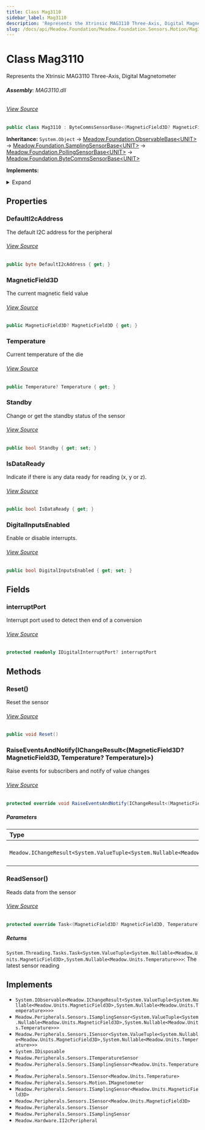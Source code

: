 ```yaml
---
title: Class Mag3110
sidebar_label: Mag3110
description: 'Represents the Xtrinsic MAG3110 Three-Axis, Digital Magnetometer'
slug: /docs/api/Meadow.Foundation/Meadow.Foundation.Sensors.Motion/Mag3110
---
```

# Class Mag3110
Represents the Xtrinsic MAG3110 Three-Axis, Digital Magnetometer

###### **Assembly**: MAG3110.dll
###### [View Source](https://github.com/WildernessLabs/Meadow.Foundation.git/blob/develop/Source/Meadow.Foundation.Peripherals/Sensors.Motion.Mag3110/Driver/Mag3110.Registers.cs#L3)
```csharp title="Declaration"
public class Mag3110 : ByteCommsSensorBase<(MagneticField3D? MagneticField3D, Temperature? Temperature)>, IObservable<IChangeResult<(MagneticField3D? MagneticField3D, Temperature? Temperature)>>, ISamplingSensor<(MagneticField3D? MagneticField3D, Temperature? Temperature)>, ISensor<(MagneticField3D? MagneticField3D, Temperature? Temperature)>, IDisposable, ITemperatureSensor, ISamplingSensor<Temperature>, ISensor<Temperature>, IMagnetometer, ISamplingSensor<MagneticField3D>, ISensor<MagneticField3D>, ISensor, ISamplingSensor, II2cPeripheral
```
**Inheritance:** `System.Object` -> [Meadow.Foundation.ObservableBase&lt;UNIT&gt;](../Meadow.Foundation/ObservableBase`UNIT`) -> [Meadow.Foundation.SamplingSensorBase&lt;UNIT&gt;](../Meadow.Foundation/SamplingSensorBase`UNIT`) -> [Meadow.Foundation.PollingSensorBase&lt;UNIT&gt;](../Meadow.Foundation/PollingSensorBase`UNIT`) -> [Meadow.Foundation.ByteCommsSensorBase&lt;UNIT&gt;](../Meadow.Foundation/ByteCommsSensorBase`UNIT`)

**Implements:**  

<details>
<summary>Expand</summary>

`System.IObservable<Meadow.IChangeResult<System.ValueTuple<System.Nullable<Meadow.Units.MagneticField3D>,System.Nullable<Meadow.Units.Temperature>>>>`, `Meadow.Peripherals.Sensors.ISamplingSensor<System.ValueTuple<System.Nullable<Meadow.Units.MagneticField3D>,System.Nullable<Meadow.Units.Temperature>>>`, `Meadow.Peripherals.Sensors.ISensor<System.ValueTuple<System.Nullable<Meadow.Units.MagneticField3D>,System.Nullable<Meadow.Units.Temperature>>>`, `System.IDisposable`, `Meadow.Peripherals.Sensors.ITemperatureSensor`, `Meadow.Peripherals.Sensors.ISamplingSensor<Meadow.Units.Temperature>`, `Meadow.Peripherals.Sensors.ISensor<Meadow.Units.Temperature>`, `Meadow.Peripherals.Sensors.Motion.IMagnetometer`, `Meadow.Peripherals.Sensors.ISamplingSensor<Meadow.Units.MagneticField3D>`, `Meadow.Peripherals.Sensors.ISensor<Meadow.Units.MagneticField3D>`, `Meadow.Peripherals.Sensors.ISensor`, `Meadow.Peripherals.Sensors.ISamplingSensor`, `Meadow.Hardware.II2cPeripheral`
</details>



## Properties
### DefaultI2cAddress
The default I2C address for the peripheral
###### [View Source](https://github.com/WildernessLabs/Meadow.Foundation.git/blob/develop/Source/Meadow.Foundation.Peripherals/Sensors.Motion.Mag3110/Driver/Mag3110.cs#L20)
```csharp title="Declaration"
public byte DefaultI2cAddress { get; }
```
### MagneticField3D
The current magnetic field value
###### [View Source](https://github.com/WildernessLabs/Meadow.Foundation.git/blob/develop/Source/Meadow.Foundation.Peripherals/Sensors.Motion.Mag3110/Driver/Mag3110.cs#L45)
```csharp title="Declaration"
public MagneticField3D? MagneticField3D { get; }
```
### Temperature
Current temperature of the die
###### [View Source](https://github.com/WildernessLabs/Meadow.Foundation.git/blob/develop/Source/Meadow.Foundation.Peripherals/Sensors.Motion.Mag3110/Driver/Mag3110.cs#L50)
```csharp title="Declaration"
public Temperature? Temperature { get; }
```
### Standby
Change or get the standby status of the sensor
###### [View Source](https://github.com/WildernessLabs/Meadow.Foundation.git/blob/develop/Source/Meadow.Foundation.Peripherals/Sensors.Motion.Mag3110/Driver/Mag3110.cs#L55)
```csharp title="Declaration"
public bool Standby { get; set; }
```
### IsDataReady
Indicate if there is any data ready for reading (x, y or z).
###### [View Source](https://github.com/WildernessLabs/Meadow.Foundation.git/blob/develop/Source/Meadow.Foundation.Peripherals/Sensors.Motion.Mag3110/Driver/Mag3110.cs#L83)
```csharp title="Declaration"
public bool IsDataReady { get; }
```
### DigitalInputsEnabled
Enable or disable interrupts.
###### [View Source](https://github.com/WildernessLabs/Meadow.Foundation.git/blob/develop/Source/Meadow.Foundation.Peripherals/Sensors.Motion.Mag3110/Driver/Mag3110.cs#L94)
```csharp title="Declaration"
public bool DigitalInputsEnabled { get; set; }
```
## Fields
### interruptPort
Interrupt port used to detect then end of a conversion
###### [View Source](https://github.com/WildernessLabs/Meadow.Foundation.git/blob/develop/Source/Meadow.Foundation.Peripherals/Sensors.Motion.Mag3110/Driver/Mag3110.cs#L40)
```csharp title="Declaration"
protected readonly IDigitalInterruptPort? interruptPort
```
## Methods
### Reset()
Reset the sensor
###### [View Source](https://github.com/WildernessLabs/Meadow.Foundation.git/blob/develop/Source/Meadow.Foundation.Peripherals/Sensors.Motion.Mag3110/Driver/Mag3110.cs#L142)
```csharp title="Declaration"
public void Reset()
```
### RaiseEventsAndNotify(IChangeResult&lt;(MagneticField3D? MagneticField3D, Temperature? Temperature)&gt;)
Raise events for subscribers and notify of value changes
###### [View Source](https://github.com/WildernessLabs/Meadow.Foundation.git/blob/develop/Source/Meadow.Foundation.Peripherals/Sensors.Motion.Mag3110/Driver/Mag3110.cs#L158)
```csharp title="Declaration"
protected override void RaiseEventsAndNotify(IChangeResult<(MagneticField3D? MagneticField3D, Temperature? Temperature)> changeResult)
```

##### Parameters

| Type | Name | Description |
|:--- |:--- |:--- |
| `Meadow.IChangeResult<System.ValueTuple<System.Nullable<Meadow.Units.MagneticField3D>,System.Nullable<Meadow.Units.Temperature>>>` | *changeResult* | The updated sensor data |

### ReadSensor()
Reads data from the sensor
###### [View Source](https://github.com/WildernessLabs/Meadow.Foundation.git/blob/develop/Source/Meadow.Foundation.Peripherals/Sensors.Motion.Mag3110/Driver/Mag3110.cs#L175)
```csharp title="Declaration"
protected override Task<(MagneticField3D? MagneticField3D, Temperature? Temperature)> ReadSensor()
```

##### Returns

`System.Threading.Tasks.Task<System.ValueTuple<System.Nullable<Meadow.Units.MagneticField3D>,System.Nullable<Meadow.Units.Temperature>>>`: The latest sensor reading
## Implements

* `System.IObservable<Meadow.IChangeResult<System.ValueTuple<System.Nullable<Meadow.Units.MagneticField3D>,System.Nullable<Meadow.Units.Temperature>>>>`
* `Meadow.Peripherals.Sensors.ISamplingSensor<System.ValueTuple<System.Nullable<Meadow.Units.MagneticField3D>,System.Nullable<Meadow.Units.Temperature>>>`
* `Meadow.Peripherals.Sensors.ISensor<System.ValueTuple<System.Nullable<Meadow.Units.MagneticField3D>,System.Nullable<Meadow.Units.Temperature>>>`
* `System.IDisposable`
* `Meadow.Peripherals.Sensors.ITemperatureSensor`
* `Meadow.Peripherals.Sensors.ISamplingSensor<Meadow.Units.Temperature>`
* `Meadow.Peripherals.Sensors.ISensor<Meadow.Units.Temperature>`
* `Meadow.Peripherals.Sensors.Motion.IMagnetometer`
* `Meadow.Peripherals.Sensors.ISamplingSensor<Meadow.Units.MagneticField3D>`
* `Meadow.Peripherals.Sensors.ISensor<Meadow.Units.MagneticField3D>`
* `Meadow.Peripherals.Sensors.ISensor`
* `Meadow.Peripherals.Sensors.ISamplingSensor`
* `Meadow.Hardware.II2cPeripheral`
